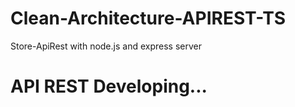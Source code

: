 # Clean-Architecture-APIREST-TS
Store-ApiRest with node.js and express server

# API REST Developing...
